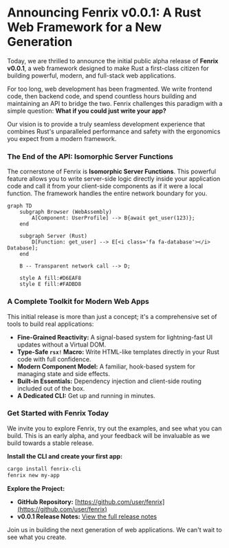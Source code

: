 # Announcing Fenrix v0.0.1: A Rust Web Framework for a New Generation

Today, we are thrilled to announce the initial public alpha release of **Fenrix v0.0.1**, a web framework designed to make Rust a first-class citizen for building powerful, modern, and full-stack web applications.

For too long, web development has been fragmented. We write frontend code, then backend code, and spend countless hours building and maintaining an API to bridge the two. Fenrix challenges this paradigm with a simple question: **What if you could just write your app?**

Our vision is to provide a truly seamless development experience that combines Rust's unparalleled performance and safety with the ergonomics you expect from a modern framework.

### The End of the API: Isomorphic Server Functions

The cornerstone of Fenrix is **Isomorphic Server Functions**. This powerful feature allows you to write server-side logic directly inside your application code and call it from your client-side components as if it were a local function. The framework handles the entire network boundary for you.

```mermaid
graph TD
    subgraph Browser (WebAssembly)
        A[Component: UserProfile] --> B{await get_user(123)};
    end

    subgraph Server (Rust)
        D[Function: get_user] --> E[<i class='fa fa-database'></i> Database];
    end

    B -- Transparent network call --> D;

    style A fill:#D6EAF8
    style E fill:#FADBD8
```

### A Complete Toolkit for Modern Web Apps

This initial release is more than just a concept; it's a comprehensive set of tools to build real applications:

- **Fine-Grained Reactivity:** A signal-based system for lightning-fast UI updates without a Virtual DOM.
- **Type-Safe `rsx!` Macro:** Write HTML-like templates directly in your Rust code with full confidence.
- **Modern Component Model:** A familiar, hook-based system for managing state and side effects.
- **Built-in Essentials:** Dependency injection and client-side routing included out of the box.
- **A Dedicated CLI:** Get up and running in minutes.

### Get Started with Fenrix Today

We invite you to explore Fenrix, try out the examples, and see what you can build. This is an early alpha, and your feedback will be invaluable as we build towards a stable release.

**Install the CLI and create your first app:**
```bash
cargo install fenrix-cli
fenrix new my-app
```

**Explore the Project:**
- **GitHub Repository:** [https://github.com/user/fenrix](https://github.com/user/fenrix)
- **v0.0.1 Release Notes:** [View the full release notes](./release_notes_v0.0.1.md)

Join us in building the next generation of web applications. We can't wait to see what you create.